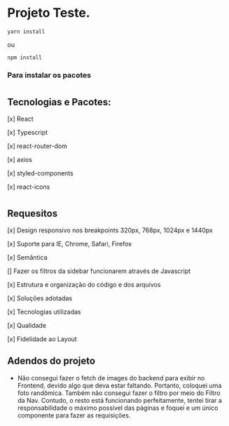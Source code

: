 # Projeto Teste.

```
yarn install 
```

ou

```
npm install 
```

### Para instalar os pacotes 

#

 ## Tecnologias e Pacotes:

[x] React

[x] Typescript

[x] react-router-dom

[x] axios

[x] styled-components

[x] react-icons

#

## Requesitos

[x] Design responsivo nos breakpoints 320px, 768px, 1024px e 1440px

[x] Suporte para IE, Chrome, Safari, Firefox

[x] Semântica

[] Fazer os filtros da sidebar funcionarem através de Javascript

[x] Estrutura e organização do código e dos arquivos

[x] Soluções adotadas

[x] Tecnologias utilizadas

[x] Qualidade

[x] Fidelidade ao Layout

## Adendos do projeto

 - Não consegui fazer o fetch de images do backend para exibir no Frontend, devido algo que deva estar faltando. Portanto, coloquei uma foto randômica. Também não consegui fazer o filtro por meio do Filtro da Nav. Contudo, o resto está funcionando perfeitamente, tentei tirar a responsabilidade o máximo possível das páginas e foquei e um único componente para fazer as requisições.
